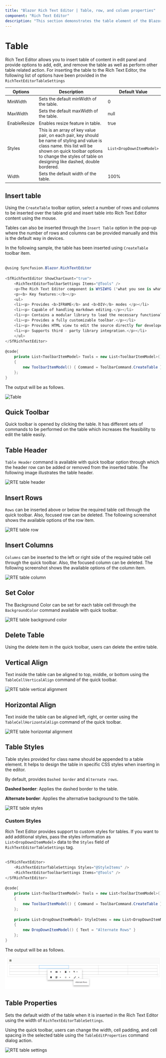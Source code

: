 ```yaml
---
title: "Blazor Rich Text Editor | Table, row, and column properties"
component: "Rich Text Editor"
description: "This section demonstrates the table element of the Blazor Rich Text editor that consists of how to insert a table, row, column with the quick toolbar."
---
```


# Table

Rich Text Editor allows you to insert table of content in edit panel and provide options to add, edit, and remove the table as well as perform other table related action. For inserting the table to the Rich Text Editor, the following list of options have been provided in the `RichTextEditorTableSettings`

| Options | Description | Default Value |
|----------------|---------|-----------------------------|
| MinWidth | Sets the default minWidth of the table. | 0 |
| MaxWidth | Sets the default maxWidth of the table. | null |
| EnableResize | Enables resize feature in table.| true |
| Styles | This is an array of key value pair, on each pair, key should be name of styling and value is class name. this list will be shown on quick toolbar options to change the styles of table on designing like dashed, double bordered. | `List<DropDownItemModel>` |
| Width | Sets the default width of the table. | 100% |

## Insert table

Using the `CreateTable` toolbar option, select a number of rows and columns to be inserted over the table
grid and insert table into Rich Text Editor content using the mouse.

Tables can also be inserted through the `Insert Table` option in the pop-up where the number of rows
and columns can be provided manually and this is the default way in devices.

In the following sample, the table has been inserted using `CreateTable` toolbar item.

```csharp

@using Syncfusion.Blazor.RichTextEditor

<SfRichTextEditor ShowCharCount="true">
    <RichTextEditorToolbarSettings Items="@Tools" />
    <p>The Rich Text Editor component is WYSIWYG ('what you see is what you get') editor that provides the best user experience to create and update the content. Users can format their content using standard toolbar commands.</p>
    <p><b> Key features:</b></p>
    <ul>
    <li><p> Provides <b>IFRAME</b> and <b>DIV</b> modes </p></li>
    <li><p> Capable of handling markdown editing.</p></li>
    <li><p> Contains a modular library to load the necessary functionality on demand.</p></li>
    <li><p> Provides a fully customizable toolbar.</p></li>
    <li><p> Provides HTML view to edit the source directly for developers.</p></li>
    <li><p> Supports third - party library integration.</p></li>
    </ul>
</SfRichTextEditor>

@code{
    private List<ToolbarItemModel> Tools = new List<ToolbarItemModel>()
    {
        new ToolbarItemModel() { Command = ToolbarCommand.CreateTable }
    };
}

```

The output will be as follows.

![Table](./images/table-tool.png)

## Quick Toolbar

Quick toolbar is opened by clicking the table. It has different sets of commands to be performed on
the table which increases the feasibility to edit the table easily.

## Table Header

`Table Header` command is available with quick toolbar option through which the header row can be
added or removed from the inserted table. The following image illustrates the table header.

![RTE table header](./images/table_header.png)

## Insert Rows

`Rows` can be inserted above or below the required table cell through the quick toolbar. Also,
focused row can be deleted. The following screenshot shows the available options of the row item.

![RTE table row](./images/table_rows.png)

## Insert Columns

`Columns` can be inserted to the left or right side of the required table cell through the quick
toolbar. Also, the focused column can be deleted. The following screenshot shows the available
options of the column item.

![RTE table column](./images/table_column.png)

## Set Color

The Background Color can be set for each table cell through the `BackgroundColor` command available
with quick toolbar.

![RTE table background color](./images/table_bg_color.png)

## Delete Table

Using the delete item in the quick toolbar, users can delete the entire table.

## Vertical Align

Text inside the table can be aligned to top, middle, or bottom using the `TableCellVerticalAlign`
command of the quick toolbar.

![RTE table vertical alignment](./images/table_vertical.png)

## Horizontal Align

Text inside the table can be aligned left, right, or center using the `TableCellHorizontalAlign` command
of the quick toolbar.

![RTE table horizontal alignment](./images/table_horizontal.png)

## Table Styles

Table styles provided for class name should be appended to a table element. It helps to design the
table in specific CSS styles when inserting in the editor.

By default, provides `Dashed border` and `Alternate rows`.

**Dashed border**: Applies the dashed border to the table.

**Alternate border**: Applies the alternative background to the table.

![RTE table styles](./images/table_style.png)

### Custom Styles

Rich Text Editor provides support to custom styles for tables. If you want to add additional styles, pass the styles information as `List<DropDownItemModel>` data to the `Styles` field of `RichTextEditorTableSettings` tag.

```csharp

<SfRichTextEditor>
    <RichTextEditorTableSettings Styles="@StyleItems" />
    <RichTextEditorToolbarSettings Items="@Tools" />
</SfRichTextEditor>

@code{
    private List<ToolbarItemModel> Tools = new List<ToolbarItemModel>()
    {
        new ToolbarItemModel() { Command = ToolbarCommand.CreateTable }
    };

    private List<DropDownItemModel> StyleItems = new List<DropDownItemModel>()
    {
        new DropDownItemModel() { Text = "Alternate Rows" }
    };
}

```

The output will be as follows.

![Custom Table Styles](./images/custom-table-styles.png)

## Table Properties

Sets the default width of the table when it is inserted in the Rich Text Editor using the width of
`RichTextEditorTableSettings`.

Using the quick toolbar, users can change the width, cell padding, and cell spacing in the selected
table using the `TableEditProperties` command dialog action.

![RTE table settings](./images/table_properties.png)